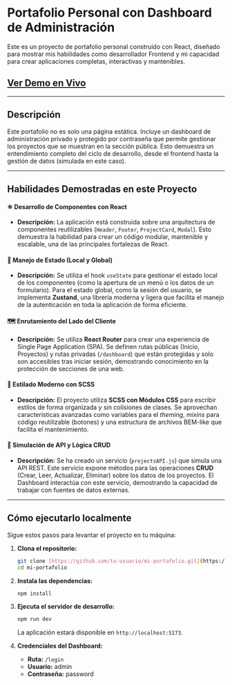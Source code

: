 # Portafolio Personal con Dashboard de Administración

Este es un proyecto de portafolio personal construido con React, diseñado para mostrar mis habilidades como desarrollador Frontend y mi capacidad para crear aplicaciones completas, interactivas y mantenibles.

## [Ver Demo en Vivo](https://tu-enlace-a-vercel-o-netlify.com)

---

## Descripción

Este portafolio no es solo una página estática. Incluye un dashboard de administración privado y protegido por contraseña que permite gestionar los proyectos que se muestran en la sección pública. Esto demuestra un entendimiento completo del ciclo de desarrollo, desde el frontend hasta la gestión de datos (simulada en este caso).

---

## Habilidades Demostradas en este Proyecto

#### ⚛️ **Desarrollo de Componentes con React**

- **Descripción:** La aplicación está construida sobre una arquitectura de componentes reutilizables (`Header`, `Footer`, `ProjectCard`, `Modal`). Esto demuestra la habilidad para crear un código modular, mantenible y escalable, una de las principales fortalezas de React.

#### 🔄 **Manejo de Estado (Local y Global)**

- **Descripción:** Se utiliza el hook `useState` para gestionar el estado local de los componentes (como la apertura de un menú o los datos de un formulario). Para el estado global, como la sesión del usuario, se implementa **Zustand**, una librería moderna y ligera que facilita el manejo de la autenticación en toda la aplicación de forma eficiente.

#### 🗺️ **Enrutamiento del Lado del Cliente**

- **Descripción:** Se utiliza **React Router** para crear una experiencia de Single Page Application (SPA). Se definen rutas públicas (Inicio, Proyectos) y rutas privadas (`/dashboard`) que están protegidas y solo son accesibles tras iniciar sesión, demostrando conocimiento en la protección de secciones de una web.

#### 🎨 **Estilado Moderno con SCSS**

- **Descripción:** El proyecto utiliza **SCSS con Módulos CSS** para escribir estilos de forma organizada y sin colisiones de clases. Se aprovechan características avanzadas como variables para el *theming*, *mixins* para código reutilizable (botones) y una estructura de archivos BEM-like que facilita el mantenimiento.

#### 🔧 **Simulación de API y Lógica CRUD**

- **Descripción:** Se ha creado un servicio (`projectsAPI.js`) que simula una API REST. Este servicio expone métodos para las operaciones **CRUD** (Crear, Leer, Actualizar, Eliminar) sobre los datos de los proyectos. El Dashboard interactúa con este servicio, demostrando la capacidad de trabajar con fuentes de datos externas.

---

## Cómo ejecutarlo localmente

Sigue estos pasos para levantar el proyecto en tu máquina:

1. **Clona el repositorio:**

    ```bash
    git clone [https://github.com/tu-usuario/mi-portafolio.git](https://github.com/tu-usuario/mi-portafolio.git)
    cd mi-portafolio
    ```

2. **Instala las dependencias:**

    ```bash
    npm install
    ```

3. **Ejecuta el servidor de desarrollo:**

    ```bash
    npm run dev
    ```

    La aplicación estará disponible en `http://localhost:5173`.

4. **Credenciales del Dashboard:**
    - **Ruta:** `/login`
    - **Usuario:** admin
    - **Contraseña:** password
